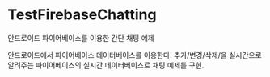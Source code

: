 # TestFirebaseChatting
안드로이드 파이어베이스를 이용한 간단 채팅 예제

안드로이드에서 파이어베이스 데이터베이스를 이용한다.
추가/변경/삭제/을 실시간으로 알려주는 파이어베이스의 실시간 데이터베이스로 채팅 예제를 구현.
